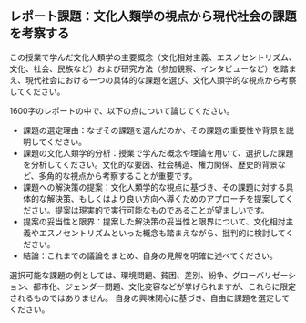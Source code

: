 ## レポート課題：文化人類学の視点から現代社会の課題を考察する

この授業で学んだ文化人類学の主要概念（文化相対主義、エスノセントリズム、文化、社会、民族など）および研究方法（参加観察、インタビューなど）を踏まえ、現代社会における一つの具体的な課題を選び、文化人類学的な視点から考察してください。

1600字のレポートの中で、以下の点について論じてください。

* 課題の選定理由：なぜその課題を選んだのか、その課題の重要性や背景を説明してください。
* 課題の文化人類学的分析：授業で学んだ概念や理論を用いて、選択した課題を分析してください。文化的な要因、社会構造、権力関係、歴史的背景など、多角的な視点から考察することが重要です。
* 課題への解決策の提案：文化人類学的な視点に基づき、その課題に対する具体的な解決策、もしくはより良い方向へ導くためのアプローチを提案してください。提案は現実的で実行可能なものであることが望ましいです。
* 提案の妥当性と限界：提案した解決策の妥当性と限界について、文化相対主義やエスノセントリズムといった概念も踏まえながら、批判的に検討してください。
* 結論：これまでの議論をまとめ、自身の見解を明確に述べてください。

選択可能な課題の例としては、環境問題、貧困、差別、紛争、グローバリゼーション、都市化、ジェンダー問題、文化変容などが挙げられますが、これらに限定されるものではありません。  自身の興味関心に基づき、自由に課題を選定してください。



